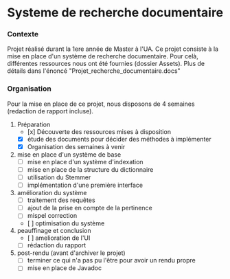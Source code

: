 # Systeme de recherche documentaire

### Contexte
Projet réalisé durant la 1ere année de Master à l'UA.
Ce projet consiste à la mise en place d'un système de recherche documentaire.
Pour celà, différentes ressources nous ont été fournies (dossier Assets).
Plus de détails dans l'énoncé "Projet_recherche_documentaire.docs"

### Organisation

Pour la mise en place de ce projet, nous disposons de 4 semaines (redaction de rapport incluse).

1. Préparation
	- [x] Découverte des ressources mises à disposition
	- [x] étude des documents pour décider des méthodes à implémenter
	- [x] Organisation des semaines à venir
2. mise en place d'un système de base
	- [ ] mise en place d'un système d'indexation
	- [ ] mise en place de la structure du dictionnaire
	- [ ] utilisation du Stemmer
	- [ ] implémentation d'une première interface 
3. amélioration du système
	- [ ] traitement des requêtes
	- [ ] ajout de la prise en compte de la pertinence
	- [ ] mispel correction
	- [ ] optimisation du système
4. peauffinage et conclusion
	- [ ] amelioration de l'UI
	- [ ] rédaction du rapport
5. post-rendu (avant d'archiver le projet)
	- [ ] terminer ce qui n'a pas pu l'être pour avoir un rendu propre
	- [ ] mise en place de Javadoc
